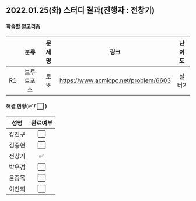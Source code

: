 ## 2022.01.25(화) 스터디 결과(진행자 : 전창기)

#### 학습할 알고리즘

|      |    분류    | 문제명 |                 링크                 | 난이도 |
| :--: | :--------: | :----: | :----------------------------------: | :----: |
|  R1  | 브루트포스 |  로또  | https://www.acmicpc.net/problem/6603 | 실버2  |

#### 해결 현황(:white_check_mark: / :white_large_square:  )

|  성명  |       완료여부       |
| :----: | :------------------: |
| 강진구 | :white_large_square: |
| 김종현 | :white_large_square: |
| 전창기 |  :white_check_mark:  |
| 박우경 | :white_large_square: |
| 윤종목 | :white_large_square: |
| 이찬희 | :white_large_square: |

